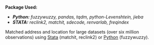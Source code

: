 **Package Used:**
- ***Python:** fuzzywuzzy, pandas, tqdm, python-Levenshtein, jieba*
- ***STATA:** reclink2, matchit, sdecode, renvarlab, freqindex*

Matched address and location for large datasets (over six million observations) using [Stata](https://github.com/JingwenSHI-Novae/Coding-Samples/blob/main/Fuzzy-Matching/stata_match.do) (matchit, reclink2) or [Python](https://github.com/JingwenSHI-Novae/Coding-Samples/blob/main/Fuzzy-Matching/address_fuzzymatch.py) (fuzzywuzzy).
